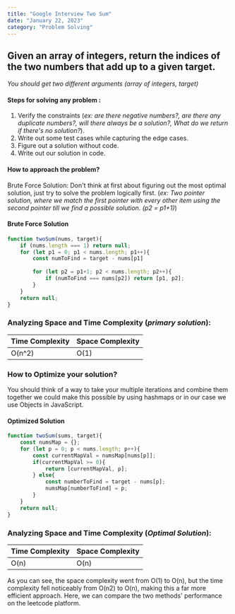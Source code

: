 ```yaml
---
title: "Google Interview Two Sum"
date: "January 22, 2023"
category: "Problem Solving"
---
```


## Given an array of integers, return the indices of the two numbers that add up to a given target.

*You should get two different arguments (array of integers, target)*

#### Steps for solving any problem :
1. Verify the constraints (*ex: are there negative numbers?, are there any duplicate numbers?, will there always be a solution?, What do we return if there's no solution?*).
2. Write out some test cases while capturing the edge cases.
3. Figure out a solution without code.
4. Write out our solution in code.

#### How to approach the problem?

Brute Force Solution: Don't think at first about figuring out the most optimal solution, just try to solve the problem logically first. (*ex: Two pointer solution, where we match the first pointer with every other item using the second pointer till we find a possible solution. (p2 = p1+1)*)

#### Brute Force Solution

``` js
function twoSum(nums, target){
	if (nums.length === 1) return null;
	for (let p1 = 0; p1 < nums.length; p1++){
		const numToFind = target - nums[p1]
		
		for (let p2 = p1+1; p2 < nums.length; p2++){
			if (numToFind === nums[p2]) return [p1, p2];
		}
	}
	return null;
}
```

### Analyzing Space and Time Complexity (*primary solution*):

Time Complexity | Space Complexity
-- | --
O(n^2) | O(1)

### How to Optimize your solution?

You should think of a way to take your multiple iterations and combine them together we could make this possible by using hashmaps or in our case we use Objects in JavaScript.

#### Optimized Solution
``` JavaScript
function twoSum(sums, target){
	const numsMap = {};
	for (let p = 0; p < nums.length; p++){
		const currentMapVal = numsMap[nums[p]];
		if(currentMapVal >= 0){
			return [currentMapVal, p];
		} else{
			const numberToFind = target - nums[p];
			numsMap[numberToFind] = p;
		}
	}
	return null;
}
```

### Analyzing Space and Time Complexity (*Optimal Solution*):

Time Complexity | Space Complexity
-- | --
O(n) | O(n)

As you can see, the space complexity went from O(1) to O(n), but the time complexity fell noticeably from O(n2) to O(n), making this a far more efficient approach. Here, we can compare the two methods' performance on the leetcode platform.
